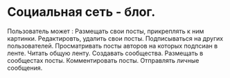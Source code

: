 # Социальная сеть - блог. 
Пользователь может :
Размещать свои посты, прикреплять к ним картинки.
Редактировть, удалить свои посты.
Подписываться на других пользователей.
Просматривать посты авторов на которых подпсиан в ленте.
Читать общую ленту.
Создавать сообщества. Размещать в сообщестах посты.
Комментировать посты.
Отправлять личные сообщения.
